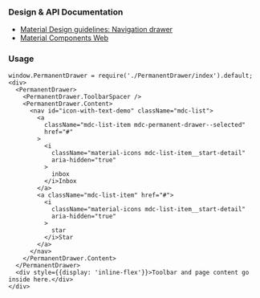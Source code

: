 ### Design & API Documentation

- [Material Design guidelines: Navigation drawer](https://material.io/guidelines/patterns/navigation-drawer.html)
- [Material Components Web](https://material.io/components/web/catalog/drawers/)

### Usage

```
window.PermanentDrawer = require('./PermanentDrawer/index').default;
<div>
  <PermanentDrawer>
    <PermanentDrawer.ToolbarSpacer />
    <PermanentDrawer.Content>
      <nav id="icon-with-text-demo" className="mdc-list">
        <a
          className="mdc-list-item mdc-permanent-drawer--selected"
          href="#"
        >
          <i
            className="material-icons mdc-list-item__start-detail"
            aria-hidden="true"
          >
            inbox
          </i>Inbox
        </a>
        <a className="mdc-list-item" href="#">
          <i
            className="material-icons mdc-list-item__start-detail"
            aria-hidden="true"
          >
            star
          </i>Star
        </a>
      </nav>
    </PermanentDrawer.Content>
  </PermanentDrawer>
  <div style={{display: 'inline-flex'}}>Toolbar and page content go inside here.</div>
</div>
```